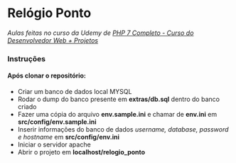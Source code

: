 # Relógio Ponto

*Aulas feitas no curso da Udemy de [PHP 7 Completo - Curso do Desenvolvedor Web + Projetos](https://www.udemy.com/course/php-7-completo/)*

### Instruções

#### Após clonar o repositório:

- Criar um banco de dados local MYSQL
- Rodar o dump do banco presente em **extras/db.sql** dentro do banco criado
- Fazer uma cópia do arquivo **env.sample.ini** e chamar de **env.ini** em **src/config/env.sample.ini**
- Inserir informações do banco de dados *username, database, password e hostname* em **src/config/env.ini**
- Iniciar o servidor apache
- Abrir o projeto em **localhost/relogio_ponto**

